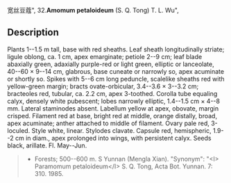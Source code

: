 宽丝豆蔻",
32.**Amomum petaloideum** (S. Q. Tong) T. L. Wu",

## Description
Plants 1--1.5 m tall, base with red sheaths. Leaf sheath longitudinally striate; ligule oblong, ca. 1 cm, apex emarginate; petiole 2--9 cm; leaf blade abaxially green, adaxially purple-red or light green, elliptic or lanceolate, 40--60 × 9--14 cm, glabrous, base cuneate or narrowly so, apex acuminate or shortly so. Spikes with 5--6 cm long peduncle, scalelike sheaths red with yellow-green margin; bracts ovate-orbicular, 3.4--3.6 × 3--3.2 cm; bracteoles red, tubular, ca. 2.2 cm, apex 3-toothed. Corolla tube equaling calyx, densely white pubescent; lobes narrowly elliptic, 1.4--1.5 cm × 4--8 mm. Lateral staminodes absent. Labellum yellow at apex, obovate, margin crisped. Filament red at base, bright red at middle, orange distally, broad, apex acuminate; anther attached to middle of filament. Ovary pale red, 3-loculed. Style white, linear. Stylodes clavate. Capsule red, hemispheric, 1.9--2 cm in diam., apex prolonged into wings, with persistent calyx. Seeds black, arillate. Fl. May--Jun.

> * Forests; 500--600 m. S Yunnan (Mengla Xian).
  "Synonym": "&lt;I&gt; Paramomum petaloideum&lt;/I&gt; S. Q. Tong, Acta Bot. Yunnan. 7: 310. 1985.
